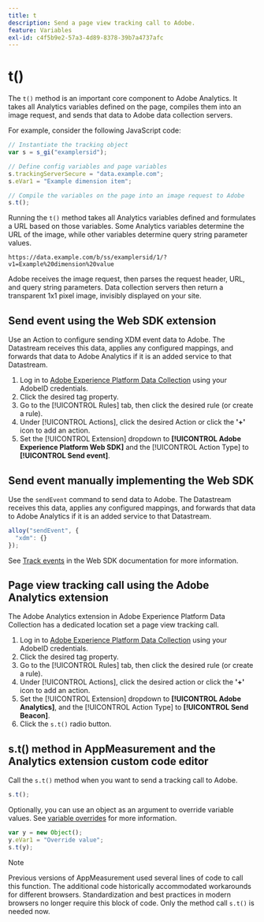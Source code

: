 ```yaml
---
title: t
description: Send a page view tracking call to Adobe.
feature: Variables
exl-id: c4f5b9e2-57a3-4d89-8378-39b7a4737afc
---
```

# t()

The `t()` method is an important core component to Adobe Analytics. It takes all Analytics variables defined on the page, compiles them into an image request, and sends that data to Adobe data collection servers.

For example, consider the following JavaScript code:

```js
// Instantiate the tracking object
var s = s_gi("examplersid");

// Define config variables and page variables
s.trackingServerSecure = "data.example.com";
s.eVar1 = "Example dimension item";

// Compile the variables on the page into an image request to Adobe
s.t();
```

Running the `t()` method takes all Analytics variables defined and formulates a URL based on those variables. Some Analytics variables determine the URL of the image, while other variables determine query string parameter values.

```text
https://data.example.com/b/ss/examplersid/1/?v1=Example%20dimension%20value
```

Adobe receives the image request, then parses the request header, URL, and query string parameters. Data collection servers then return a transparent 1x1 pixel image, invisibly displayed on your site.

## Send event using the Web SDK extension

Use an Action to configure sending XDM event data to Adobe. The Datastream receives this data, applies any configured mappings, and forwards that data to Adobe Analytics if it is an added service to that Datastream.

1. Log in to [Adobe Experience Platform Data Collection](https://experience.adobe.com/data-collection) using your AdobeID credentials.
1. Click the desired tag property.
1. Go to the [!UICONTROL Rules] tab, then click the desired rule (or create a rule).
1. Under [!UICONTROL Actions], click the desired Action or click the **'+'** icon to add an action.
1. Set the [!UICONTROL Extension] dropdown to **[!UICONTROL Adobe Experience Platform Web SDK]** and the [!UICONTROL Action Type] to **[!UICONTROL Send event]**.

## Send event manually implementing the Web SDK

Use the `sendEvent` command to send data to Adobe. The Datastream receives this data, applies any configured mappings, and forwards that data to Adobe Analytics if it is an added service to that Datastream.

```js
alloy("sendEvent", {
  "xdm": {}
});
```

See [Track events](https://experienceleague.adobe.com/docs/experience-platform/edge/fundamentals/tracking-events.html) in the Web SDK documentation for more information.

## Page view tracking call using the Adobe Analytics extension

The Adobe Analytics extension in Adobe Experience Platform Data Collection has a dedicated location set a page view tracking call.

1. Log in to [Adobe Experience Platform Data Collection](https://experience.adobe.com/data-collection) using your AdobeID credentials.
1. Click the desired tag property.
1. Go to the [!UICONTROL Rules] tab, then click the desired rule (or create a rule).
1. Under [!UICONTROL Actions], click the desired action or click the **'+'** icon to add an action.
1. Set the [!UICONTROL Extension] dropdown to **[!UICONTROL Adobe Analytics]**, and the [!UICONTROL Action Type] to **[!UICONTROL Send Beacon]**.
1. Click the `s.t()` radio button.

## s.t() method in AppMeasurement and the Analytics extension custom code editor

Call the `s.t()` method when you want to send a tracking call to Adobe.

```js
s.t();
```

Optionally, you can use an object as an argument to override variable values. See [variable overrides](../../js/overrides.md) for more information.

```js
var y = new Object();
y.eVar1 = "Override value";
s.t(y);
```

>[!NOTE]
>
>Previous versions of AppMeasurement used several lines of code to call this function. The additional code historically accommodated workarounds for different browsers. Standardization and best practices in modern browsers no longer require this block of code. Only the method call `s.t()` is needed now.
